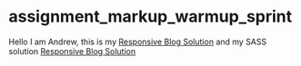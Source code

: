 assignment_markup_warmup_sprint
===============================

Hello I am Andrew, this is my <a href="https://ajames20.github.io/assignment_markup_warmup/.">Responsive Blog Solution</a>
and my SASS solution <a href="https://ajames20.github.io/assignment_markup_warmup/index2.html.">Responsive Blog Solution</a>

